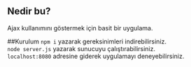## Nedir bu?
Ajax kullanımını göstermek için basit bir uygulama.

##Kurulum
``npm i`` yazarak gereksinimleri indirebilirsiniz.  
``node server.js`` yazarak sunucuyu çalıştırabilirsiniz.  
``localhost:8080`` adresine giderek uygulamayı deneyebilirsiniz.   

